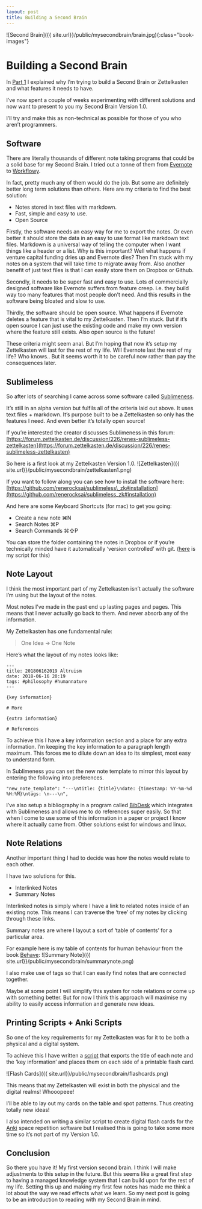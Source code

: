 ```yaml
---
layout: post 
title: Building a Second Brain
---
```


![Second Brain]({{ site.url}}/public/mysecondbrain/brain.jpg){:class="book-images"}

# Building a Second Brain
In [Part 1](http://julyandavey.com/2018/05/22/secondbrain/) I explained why I’m trying to build a Second Brain or Zettelkasten and what features it needs to have.

I’ve now spent a couple of weeks experimenting with different solutions and now want to present to you my Second Brain Version 1.0.

I’ll try and make this as non-technical as possible for those of you who aren’t programmers.

## Software
There are literally thousands of different note taking programs that could be a solid base for my Second Brain. I tried out a tonne of them from [Evernote](https://evernote.com/) to [Workflowy](https://workflowy.com/). 

In fact, pretty much any of them would do the job. But some are definitely better long term solutions than others. Here are my criteria to find the best solution:

+ Notes stored in text files with markdown.
+ Fast, simple and easy to use.
+ Open Source

Firstly, the software needs an easy way for me to export the notes. Or even better it should store the data in an easy to use format like markdown text files. Markdown is a universal way of telling the computer when I want things like a header or a list. Why is this important? Well what happens if venture capital funding dries up and Evernote dies? Then I’m stuck with my notes on a system that will take time to migrate away from. Also another benefit of just text files is that I can easily store them on Dropbox or Github.

Secondly, it needs to be super fast and easy to use. Lots of commercially designed software like Evernote suffers from feature creep. i.e. they build way too many features that most people don’t need. And this results in the software being bloated and slow to use.

Thirdly, the software should be open source. What happens if Evernote deletes a feature that is vital to my Zettelkasten. Then I’m stuck. But if it’s open source I can just use the existing code and make my own version where the feature still exists. Also open source is the future!

These criteria might seem anal. But I’m hoping that now it’s setup my Zettelkasten will last for the rest of my life. Will Evernote last the rest of my life? Who knows.. But it seems worth it to be careful now rather than pay the consequences later.

## Sublimeless
So after lots of searching I came across some software called [Sublimeness](https://github.com/renerocksai/sublimeless_zk). 

It’s still in an alpha version but fulfils all of the criteria laid out above. It uses text files + markdown. It’s purpose built to be a Zettelkasten so only has the features I need. And even better it’s totally open source! 

If you’re interested the creator discusses Sublimeness in this forum: [https://forum.zettelkasten.de/discussion/226/renes-sublimeless-zettelkasten](https://forum.zettelkasten.de/discussion/226/renes-sublimeless-zettelkasten)

So here is a first look at my Zettelkasten Version 1.0.
![Zettelkasten]({{ site.url}}/public/mysecondbrain/zettelkasten1.png)

If you want to follow along you can see how to install the software here: [https://github.com/renerocksai/sublimeless\_zk#installation](https://github.com/renerocksai/sublimeless_zk#installation)

And here are some Keyboard Shortcuts (for mac) to get you going:
+ Create a new note ⌘N
+ Search Notes ⌘P
+ Search Commands ⌘⇧P

You can store the folder containing the notes in Dropbox or if you’re technically minded have it automatically ‘version controlled’ with git. ([here](https://github.com/larriant/zettelkastenScripts/blob/master/autoCommit.sh) is my script for this)

## Note Layout
I think the most important part of my Zettelkasten isn’t actually the software I’m using but the layout of the notes. 

Most notes I’ve made in the past end up lasting pages and pages. This means that I never actually go back to them. And never absorb any of the information.

My Zettelkasten has one fundamental rule:
> One Idea -> One Note

Here’s what the layout of my notes looks like:
```
---
title: 201806162019 Altruism
date: 2018-06-16 20:19
tags: #philosophy #humannature
---

{key information}

# More 

{extra information}

# References
```

To achieve this I have a key information section and a place for any extra information. I’m keeping the key information to a paragraph length maximum. This forces me to dilute down an idea to its simplest, most easy to understand form.

In Sublimeness you can set the new note template to mirror this layout by entering the following into preferences.

```
"new_note_template": "---\ntitle: {title}\ndate: {timestamp: %Y-%m-%d %H:%M}\ntags: \n---\n",
```

I’ve also setup a bibliography in a program called [BibDesk](https://bibdesk.sourceforge.io/) which integrates with Sublimeness and allows me to do references super easily. So that when I come to use some of this information in a paper or project I know where it actually came from. Other solutions exist for windows and linux.

## Note Relations
Another important thing I had to decide was how the notes would relate to each other. 

I have two solutions for this.
+ Interlinked Notes
+ Summary Notes

Interlinked notes is simply where I have a link to related notes inside of an existing note. This means I can traverse the ‘tree’ of my notes by clicking through these links. 

Summary notes are where I layout a sort of ‘table of contents’ for a particular area.

For example here is my table of contents for human behaviour from the book [Behave](https://www.amazon.co.uk/Behave-Biology-Humans-Best-Worst/dp/009957506X/ref=sr_1_1?ie=UTF8&qid=1529307843&sr=8-1&keywords=Behave):
![Summary Note]({{ site.url}}/public/mysecondbrain/summarynote.png)

I also make use of tags so that I can easily find notes that are connected together. 

Maybe at some point I will simplify this system for note relations or come up with something better. But for now I think this approach will maximise my ability to easily access information and generate new ideas.

## Printing Scripts + Anki Scripts
So one of the key requirements for my Zettelkasten was for it to be both a physical and a digital system.

To achieve this I have written a [script](https://github.com/larriant/zettelkastenScripts/blob/master/textToCards.py) that exports the title of each note and the ‘key information’ and places them on each side of a printable flash card.

![Flash Cards]({{ site.url}}/public/mysecondbrain/flashcards.png)

This means that my Zettelkasten will exist in both the physical and the digital realms! Whooopeee!

I’ll be able to lay out my cards on the table and spot patterns. Thus creating totally new ideas!

I also intended on writing a similar script to create digital flash cards for the [Anki](https://ankiweb.net/) space repetition software but I realised this is going to take some more time so it’s not part of my Version 1.0.

## Conclusion
So there you have it! My first version second brain. I think I will make adjustments to this setup in the future. But this seems like a great first step to having a managed knowledge system that I can build upon for the rest of my life. Setting this up and making my first few notes has made me think a lot about the way we read effects what we learn. So my next post is going to be an introduction to reading with my Second Brain in mind.
